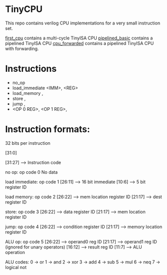 # TinyCPU

This repo contains verilog CPU implementations for a very small instruction set.

[first_cpu](/first_cpu) contains a multi-cycle TinyISA CPU
[pipelined_basic](/pipelined_basic) contains a pipelined TinyISA CPU
[cpu_forwarded](/cpu_forwarded) contains a pipelined TinyISA CPU with forwarding.

# Instructions

* no_op
* load_immediate \<IMM\>, \<REG\>
* load_memory <MEM LOC REG>, <DEST REG>
* store <DATA REG>, <MEM LOC REG>
* jump <CONDITION REG>, <VALUE REG>
* <ALU OP> <OP 0 REG>, <OP 1 REG>, <DEST REG>

# Instruction formats:

32 bits per instruction

[31:0]

[31:27] --> Instruction code

no op: op code 0
No data

load immediate: op code 1
[26:11] --> 16 bit immediate
[10:6] --> 5 bit register ID

load memory: op code 2
[26:22] --> mem location register ID
[21:17] --> dest register ID

store: op code 3
[26:22] --> data register ID
[21:17] --> mem location register ID

jump: op code 4
[26:22] --> condition register ID
[21:17] --> memory location register ID

ALU op: op code 5
[26:22] --> operand0 reg ID
[21:17] --> operand1 reg ID (ignored for unary operators)
[16:12] --> result reg ID
[11:7]  --> ALU operation

ALU codes:
0 -> or
1 -> and
2 -> xor
3 -> add
4 -> sub
5 -> mul
6 -> neq
7 -> logical not




